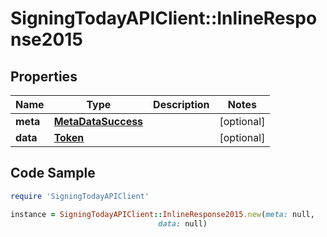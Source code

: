 # SigningTodayAPIClient::InlineResponse2015

## Properties

Name | Type | Description | Notes
------------ | ------------- | ------------- | -------------
**meta** | [**MetaDataSuccess**](MetaDataSuccess.md) |  | [optional] 
**data** | [**Token**](Token.md) |  | [optional] 

## Code Sample

```ruby
require 'SigningTodayAPIClient'

instance = SigningTodayAPIClient::InlineResponse2015.new(meta: null,
                                 data: null)
```


